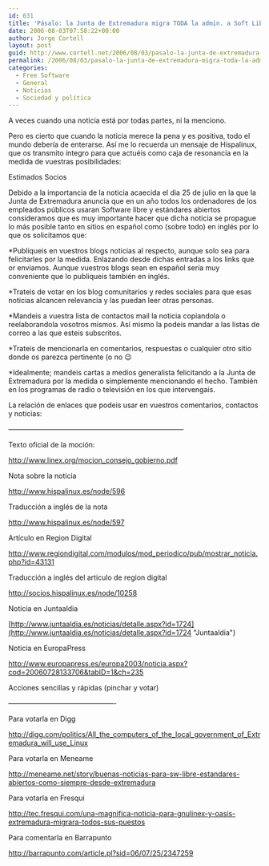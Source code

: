 ```yaml
---
id: 631
title: 'Pásalo: la Junta de Extremadura migra TODA la admin. a Soft Libre'
date: 2006-08-03T07:58:22+00:00
author: Jorge Cortell
layout: post
guid: http://www.cortell.net/2006/08/03/pasalo-la-junta-de-extremadura-migra-toda-la-admin-a-soft-libre/
permalink: /2006/08/03/pasalo-la-junta-de-extremadura-migra-toda-la-admin-a-soft-libre/
categories:
  - Free Software
  - General
  - Noticias
  - Sociedad y polí­tica
---
```

A veces cuando una noticia está por todas partes, ni la menciono.

Pero es cierto que cuando la noticia merece la pena y es positiva, todo el mundo deberí­a de enterarse. Así­ me lo recuerda un mensaje de Hispalinux, que os transmito í­ntegro para que actuéis como caja de resonancia en la medida de vuestras posibilidades:

Estimados Socios

Debido a la importancia de la noticia acaecida el dia 25 de julio en la que la Junta de Extremadura anuncia que en un año todos los ordenadores de los empleados públicos usaran Software libre y estándares abiertos consideramos que es muy importante hacer que dicha noticia se propague lo más posible tanto en sitios en español como (sobre todo) en inglés por lo que os solicitamos que:

*Publiqueis en vuestros blogs noticias al respecto, aunque solo sea para felicitarles por la medida. Enlazando desde dichas entradas a los links que or enviamos. Aunque vuestros blogs sean en español serí­a muy conveniente que lo publiqueis también en inglés.

*Trateis de votar en los blog comunitarios y redes sociales para que esas noticias alcancen relevancia y las puedan leer otras personas.

*Mandeis a vuestra lista de contactos mail la noticia copiandola o reelaborandola vosotros mismos. Así­ mismo la podeis mandar a las listas de correo a las que esteis subscritos.

*Trateis de mencionarla en comentarios, respuestas o cualquier otro sitio donde os parezca pertinente (o no 😉

*Idealmente; mandeis cartas a medios generalista felicitando a la Junta de Extremadura por la medida o simplemente mencionando el hecho. También en los programas de radio o televisión en los que intervengais.

La relación de enlaces que podeis usar en vuestros comentarios, contactos y noticias:
  
—————————————————————————

Texto oficial de la moción:
  
<a title="PDF moción" target="_blank" href="http://www.linex.org/mocion_consejo_gobierno.pdf">http://www.linex.org/mocion_consejo_gobierno.pdf</a>

Nota sobre la noticia
  
<a title="Hispalinux" target="_blank" href="http://www.hispalinux.es/node/596">http://www.hispalinux.es/node/596</a>
  
Traducción a inglés de la nota
  
<a title="English" target="_blank" href="http://www.hispalinux.es/node/597">http://www.hispalinux.es/node/597</a>

Artí­culo en Region Digital
  
<a title="Región digital" target="_blank" href="http://www.regiondigital.com/modulos/mod_periodico/pub/mostrar_noticia.php?id=43131">http://www.regiondigital.com/modulos/mod_periodico/pub/mostrar_noticia.php?id=43131</a>
  
Traducción a inglés del articulo de region digital
  
<a title="English" target="_blank" href="http://socios.hispalinux.es/node/10258">http://socios.hispalinux.es/node/10258</a>

Noticia en Juntaaldia
  
[http://www.juntaaldia.es/noticias/detalle.aspx?id=1724](http://www.juntaaldia.es/noticias/detalle.aspx?id=1724 "Juntaaldia")

Noticia en EuropaPress
  
<a title="EP" target="_blank" href="http://www.europapress.es/europa2003/noticia.aspx?cod=20060728133706&tabID=1&ch=235">http://www.europapress.es/europa2003/noticia.aspx?cod=20060728133706&tabID=1&ch=235</a>

Acciones sencillas y rápidas (pinchar y votar)
  
———————————————-
  
Para votarla en Digg
  
<a title="digg" target="_blank" href="http://digg.com/politics/All_the_computers_of_the_local_government_of_Extremadura_will_use_Linux">http://digg.com/politics/All_the_computers_of_the_local_government_of_Extremadura_will_use_Linux</a>

Para votarla en Meneame
  
<a title="meneame" target="_blank" href="http://meneame.net/story/buenas-noticias-para-sw-libre-estandares-abiertos-como-siempre-desde-extremadura">http://meneame.net/story/buenas-noticias-para-sw-libre-estandares-abiertos-como-siempre-desde-extremadura</a>

Para votarla en Fresqui
  
<a title="fresqui" target="_blank" href="http://tec.fresqui.com/una-magnifica-noticia-para-gnulinex-y-oasis-extremadura-migrara-todos-sus-puestos">http://tec.fresqui.com/una-magnifica-noticia-para-gnulinex-y-oasis-extremadura-migrara-todos-sus-puestos</a>

Para comentarla en Barrapunto
  
<a title="bp" target="_blank" href="http://barrapunto.com/article.pl?sid=06/07/25/2347259">http://barrapunto.com/article.pl?sid=06/07/25/2347259 </a>